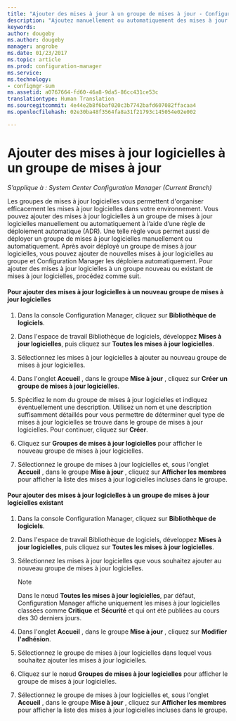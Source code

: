 ```yaml
---
title: "Ajouter des mises à jour à un groupe de mises à jour - Configuration Manager| Microsoft Docs"
description: "Ajoutez manuellement ou automatiquement des mises à jour logicielles à un groupe de mises à jour logicielles dans votre environnement."
keywords: 
author: dougeby
ms.author: dougeby
manager: angrobe
ms.date: 01/23/2017
ms.topic: article
ms.prod: configuration-manager
ms.service: 
ms.technology:
- configmgr-sum
ms.assetid: a0767664-fd60-46a8-9da5-86cc431ce53c
translationtype: Human Translation
ms.sourcegitcommit: 4e44e2b8f6baf020c3b7742bafd607082ffacaa4
ms.openlocfilehash: 02e30ba48f3564fa8a31f21793c145054e02e002

---
```


# <a name="add-software-updates-to-an-update-group"></a>Ajouter des mises à jour logicielles à un groupe de mises à jour  

*S’applique à : System Center Configuration Manager (Current Branch)*

 Les groupes de mises à jour logicielles vous permettent d'organiser efficacement les mises à jour logicielles dans votre environnement. Vous pouvez ajouter des mises à jour logicielles à un groupe de mises à jour logicielles manuellement ou automatiquement à l’aide d’une règle de déploiement automatique (ADR). Une telle règle vous permet aussi de déployer un groupe de mises à jour logicielles manuellement ou automatiquement. Après avoir déployé un groupe de mises à jour logicielles, vous pouvez ajouter de nouvelles mises à jour logicielles au groupe et Configuration Manager les déploiera automatiquement. Pour ajouter des mises à jour logicielles à un groupe nouveau ou existant de mises à jour logicielles, procédez comme suit.  

#### <a name="to-add-software-updates-to-a-new-software-update-group"></a>Pour ajouter des mises à jour logicielles à un nouveau groupe de mises à jour logicielles  

1.  Dans la console Configuration Manager, cliquez sur **Bibliothèque de logiciels**.  

2.  Dans l'espace de travail Bibliothèque de logiciels, développez **Mises à jour logicielles**, puis cliquez sur **Toutes les mises à jour logicielles**.  

3.  Sélectionnez les mises à jour logicielles à ajouter au nouveau groupe de mises à jour logicielles.  

4.  Dans l'onglet **Accueil** , dans le groupe **Mise à jour** , cliquez sur **Créer un groupe de mises à jour logicielles**.  

5.  Spécifiez le nom du groupe de mises à jour logicielles et indiquez éventuellement une description. Utilisez un nom et une description suffisamment détaillés pour vous permettre de déterminer quel type de mises à jour logicielles se trouve dans le groupe de mises à jour logicielles. Pour continuer, cliquez sur **Créer**.  

6.  Cliquez sur **Groupes de mises à jour logicielles** pour afficher le nouveau groupe de mises à jour logicielles.  

7.  Sélectionnez le groupe de mises à jour logicielles et, sous l'onglet **Accueil** , dans le groupe **Mise à jour** , cliquez sur **Afficher les membres** pour afficher la liste des mises à jour logicielles incluses dans le groupe.  

#### <a name="to-add-software-updates-to-an-existing-software-update-group"></a>Pour ajouter des mises à jour logicielles à un groupe de mises à jour logicielles existant  

1.  Dans la console Configuration Manager, cliquez sur **Bibliothèque de logiciels**.  

2.  Dans l'espace de travail Bibliothèque de logiciels, développez **Mises à jour logicielles**, puis cliquez sur **Toutes les mises à jour logicielles**.  

3.  Sélectionnez les mises à jour logicielles que vous souhaitez ajouter au nouveau groupe de mises à jour logicielles.  

    > [!NOTE]  
    >  Dans le nœud **Toutes les mises à jour logicielles**, par défaut, Configuration Manager affiche uniquement les mises à jour logicielles classées comme **Critique** et **Sécurité** et qui ont été publiées au cours des 30 derniers jours.  

4.  Dans l'onglet **Accueil** , dans le groupe **Mise à jour** , cliquez sur **Modifier l'adhésion**.  

5.  Sélectionnez le groupe de mises à jour logicielles dans lequel vous souhaitez ajouter les mises à jour logicielles.  

6.  Cliquez sur le nœud **Groupes de mises à jour logicielles** pour afficher le groupe de mises à jour logicielles.  

7.  Sélectionnez le groupe de mises à jour logicielles et, sous l'onglet **Accueil** , dans le groupe **Mise à jour** , cliquez sur **Afficher les membres** pour afficher la liste des mises à jour logicielles incluses dans le groupe.  



<!--HONumber=Jan17_HO4-->


